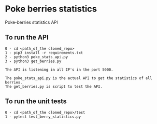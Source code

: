 # Poke berries statistics
Poke-berries statistics API

## To run the API

    0 - cd <path_of_the cloned_repo>
    1 - pip3 install -r requirements.txt
    2 - python3 poke_stats_api.py
    3 - python3 get_berries.py

    The API is listening in all IP's in the port 5000.

    The poke_stats_api.py is the actual API to get the statistics of all berries.
    The get_berries.py is script to test the API.

## To run the unit tests

    0 - cd <path_of_the cloned_repo>/test
    1 - pytest test_berry_statistics.py


